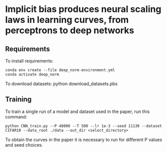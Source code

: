 # Implicit bias produces neural scaling laws in learning curves, from perceptrons to deep networks



## Requirements

To install requirements:

```setup
conda env create --file deep_norm-environment.yml
conda activate deep_norm
```

To download datasets:
python download_datasets.pbs

## Training

To train a single run of a model and dataset used in the paper, run this command:

```train
python CNN_train.py --P 48000 --T 500 --lr 1e-3 --seed 11130 --dataset CIFAR10 --data_root ./data --out_dir <select_directory> 
```
To obtain the curves in the paper it is necessary to run for different P values and seed choices.
